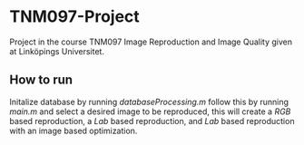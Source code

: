 # TNM097-Project
Project in the course TNM097 Image Reproduction and Image Quality given at Linköpings Universitet.

## How to run
Initalize database by running *databaseProcessing.m* follow this by running *main.m* and select a desired image to be reproduced, this will create a *RGB* based reproduction, a *Lab* based reproduction, and *Lab* based reproduction with an image based optimization.
